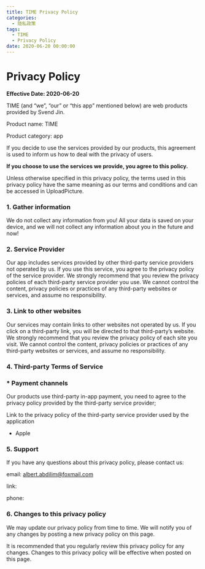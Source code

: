 ```yaml
---
title: TIME Privacy Policy
categories:
  - 隐私政策
tags:
  - TIME
  - Privacy Policy
date: 2020-06-20 00:00:00
---
```


# Privacy Policy

**Effective Date: 2020-06-20**

TIME (and “we”, “our” or “this app” mentioned below) are web products provided by Svend Jin.

Product name: TIME

Product category: app

If you decide to use the services provided by our products, this agreement is used to inform us how to deal with the privacy of users.

**If you choose to use the services we provide, you agree to this policy.**

Unless otherwise specified in this privacy policy, the terms used in this privacy policy have the same meaning as our terms and conditions and can be accessed in UploadPicture.

### 1. Gather information

We do not collect any information from you! All your data is saved on your device, and we will not collect any information about you in the future and now!

### 2. Service Provider

Our app includes services provided by other third-party service providers not operated by us. If you use this service, you agree to the privacy policy of the service provider. We strongly recommend that you review the privacy policies of each third-party service provider you use. We cannot control the content, privacy policies or practices of any third-party websites or services, and assume no responsibility.

### 3. Link to other websites

Our services may contain links to other websites not operated by us. If you click on a third-party link, you will be directed to that third-party’s website. We strongly recommend that you review the privacy policy of each site you visit. We cannot control the content, privacy policies or practices of any third-party websites or services, and assume no responsibility.

### 4. Third-party Terms of Service

### * Payment channels

Our products use third-party in-app payment, you need to agree to the privacy policy provided by the third-party service provider;

Link to the privacy policy of the third-party service provider used by the application

- Apple

### 5. Support

If you have any questions about this privacy policy, please contact us:

email: [albert.abdilim@foxmail.com](mailto:albert.abdilim@foxmail.com)

link:

phone:

### 6. Changes to this privacy policy

We may update our privacy policy from time to time. We will notify you of any changes by posting a new privacy policy on this page.

It is recommended that you regularly review this privacy policy for any changes. Changes to this privacy policy will be effective when posted on this page.
